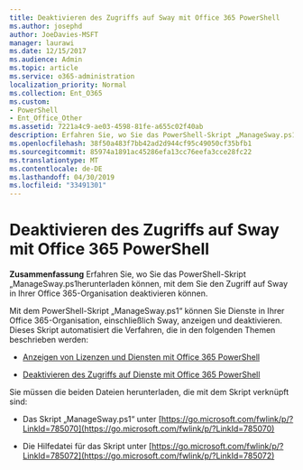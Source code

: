 ```yaml
---
title: Deaktivieren des Zugriffs auf Sway mit Office 365 PowerShell
ms.author: josephd
author: JoeDavies-MSFT
manager: laurawi
ms.date: 12/15/2017
ms.audience: Admin
ms.topic: article
ms.service: o365-administration
localization_priority: Normal
ms.collection: Ent_O365
ms.custom:
- PowerShell
- Ent_Office_Other
ms.assetid: 7221a4c9-ae03-4598-81fe-a655c02f40ab
description: Erfahren Sie, wo Sie das PowerShell-Skript „ManageSway.ps1“ herunterladen können, mit dem Sie den Zugriff auf Sway in Ihrer Office 365-Organisation deaktivieren können.
ms.openlocfilehash: 38f50a483f7bb42ad2d944cf95c49050cf35bfb1
ms.sourcegitcommit: 85974a1891ac45286efa13cc76eefa3cce28fc22
ms.translationtype: MT
ms.contentlocale: de-DE
ms.lasthandoff: 04/30/2019
ms.locfileid: "33491301"
---
```

# <a name="disable-access-to-sway-with-office-365-powershell"></a>Deaktivieren des Zugriffs auf Sway mit Office 365 PowerShell

**Zusammenfassung** Erfahren Sie, wo Sie das PowerShell-Skript „ManageSway.ps1herunterladen können, mit dem Sie den Zugriff auf Sway in Ihrer Office 365-Organisation deaktivieren können.
  
Mit dem PowerShell-Skript „ManageSway.ps1“ können Sie Dienste in Ihrer Office 365-Organisation, einschließlich Sway, anzeigen und deaktivieren. Dieses Skript automatisiert die Verfahren, die in den folgenden Themen beschrieben werden:
  
- [Anzeigen von Lizenzen und Diensten mit Office 365 PowerShell](view-licenses-and-services-with-office-365-powershell.md)
    
- [Deaktivieren des Zugriffs auf Dienste mit Office 365 PowerShell](disable-access-to-services-with-office-365-powershell.md)
    
Sie müssen die beiden Dateien herunterladen, die mit dem Skript verknüpft sind:
  
- Das Skript „ManageSway.ps1“ unter [https://go.microsoft.com/fwlink/p/?LinkId=785070](https://go.microsoft.com/fwlink/p/?LinkId=785070)
    
- Die Hilfedatei für das Skript unter [https://go.microsoft.com/fwlink/p/?LinkId=785072](https://go.microsoft.com/fwlink/p/?LinkId=785072)
    

